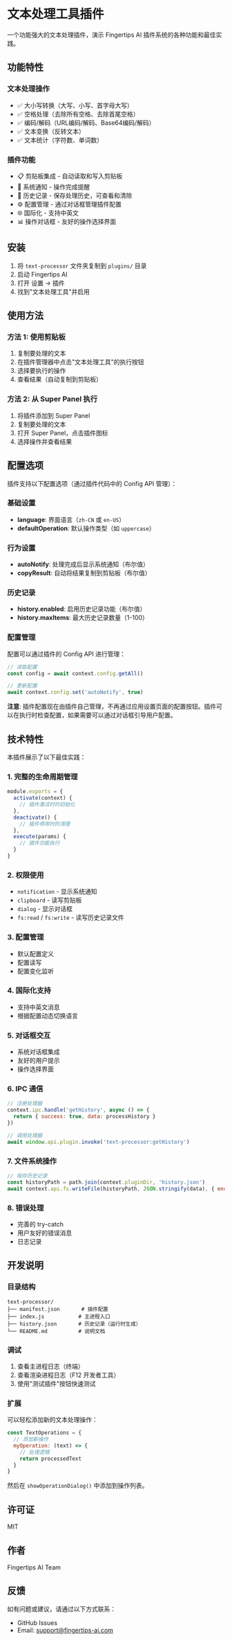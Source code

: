 # 文本处理工具插件

一个功能强大的文本处理插件，演示 Fingertips AI 插件系统的各种功能和最佳实践。

## 功能特性

### 文本处理操作

- ✅ 大小写转换（大写、小写、首字母大写）
- ✅ 空格处理（去除所有空格、去除首尾空格）
- ✅ 编码/解码（URL编码/解码、Base64编码/解码）
- ✅ 文本变换（反转文本）
- ✅ 文本统计（字符数、单词数）

### 插件功能

- 📋 剪贴板集成 - 自动读取和写入剪贴板
- 🔔 系统通知 - 操作完成提醒
- 💾 历史记录 - 保存处理历史，可查看和清除
- ⚙️ 配置管理 - 通过对话框管理插件配置
- 🌐 国际化 - 支持中英文
- 📊 操作对话框 - 友好的操作选择界面

## 安装

1. 将 `text-processor` 文件夹复制到 `plugins/` 目录
2. 启动 Fingertips AI
3. 打开 设置 → 插件
4. 找到"文本处理工具"并启用

## 使用方法

### 方法 1: 使用剪贴板

1. 复制要处理的文本
2. 在插件管理器中点击"文本处理工具"的执行按钮
3. 选择要执行的操作
4. 查看结果（自动复制到剪贴板）

### 方法 2: 从 Super Panel 执行

1. 将插件添加到 Super Panel
2. 复制要处理的文本
3. 打开 Super Panel，点击插件图标
4. 选择操作并查看结果

## 配置选项

插件支持以下配置选项（通过插件代码中的 Config API 管理）：

### 基础设置

- **language**: 界面语言（`zh-CN` 或 `en-US`）
- **defaultOperation**: 默认操作类型（如 `uppercase`）

### 行为设置

- **autoNotify**: 处理完成后显示系统通知（布尔值）
- **copyResult**: 自动将结果复制到剪贴板（布尔值）

### 历史记录

- **history.enabled**: 启用历史记录功能（布尔值）
- **history.maxItems**: 最大历史记录数量（1-100）

### 配置管理

配置可以通过插件的 Config API 进行管理：

```javascript
// 读取配置
const config = await context.config.getAll()

// 更新配置
await context.config.set('autoNotify', true)
```

**注意**: 插件配置现在由插件自己管理，不再通过应用设置页面的配置按钮。插件可以在执行时检查配置，如果需要可以通过对话框引导用户配置。

## 技术特性

本插件展示了以下最佳实践：

### 1. 完整的生命周期管理

```javascript
module.exports = {
  activate(context) {
    // 插件激活时的初始化
  },
  deactivate() {
    // 插件停用时的清理
  },
  execute(params) {
    // 插件功能执行
  }
}
```

### 2. 权限使用

- `notification` - 显示系统通知
- `clipboard` - 读写剪贴板
- `dialog` - 显示对话框
- `fs:read` / `fs:write` - 读写历史记录文件

### 3. 配置管理

- 默认配置定义
- 配置读写
- 配置变化监听

### 4. 国际化支持

- 支持中英文消息
- 根据配置动态切换语言

### 5. 对话框交互

- 系统对话框集成
- 友好的用户提示
- 操作选择界面

### 6. IPC 通信

```javascript
// 注册处理器
context.ipc.handle('getHistory', async () => {
  return { success: true, data: processHistory }
})

// 调用处理器
await window.api.plugin.invoke('text-processor:getHistory')
```

### 7. 文件系统操作

```javascript
// 保存历史记录
const historyPath = path.join(context.pluginDir, 'history.json')
await context.api.fs.writeFile(historyPath, JSON.stringify(data), { encoding: 'utf-8' })
```

### 8. 错误处理

- 完善的 try-catch
- 用户友好的错误消息
- 日志记录

## 开发说明

### 目录结构

```
text-processor/
├── manifest.json       # 插件配置
├── index.js           # 主进程入口
├── history.json       # 历史记录（运行时生成）
└── README.md          # 说明文档
```

### 调试

1. 查看主进程日志（终端）
2. 查看渲染进程日志（F12 开发者工具）
3. 使用"测试插件"按钮快速测试

### 扩展

可以轻松添加新的文本处理操作：

```javascript
const TextOperations = {
  // 添加新操作
  myOperation: (text) => {
    // 处理逻辑
    return processedText
  }
}
```

然后在 `showOperationDialog()` 中添加到操作列表。

## 许可证

MIT

## 作者

Fingertips AI Team

## 反馈

如有问题或建议，请通过以下方式联系：

- GitHub Issues
- Email: support@fingertips-ai.com
